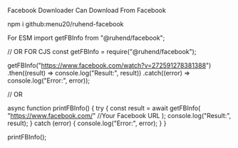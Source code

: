Facebook Downloader Can Download From Facebook

npm i github:menu20/ruhend-facebook

For ESM
import getFBInfo from "@ruhend/facebook";

// OR
FOR CJS
const getFBInfo = require("@ruhend/facebook");

getFBInfo("https://www.facebook.com/watch?v=272591278381388")
    .then((result) => console.log("Result:", result))
    .catch((error) => console.log("Error:", error));

// OR

async function printFBInfo() {
    try {
        const result = await getFBInfo(
            "https://www.facebook.com/" //Your Facebook URL
        );
        console.log("Result:", result);
    } catch (error) {
        console.log("Error:", error);
    }
}

printFBInfo();
